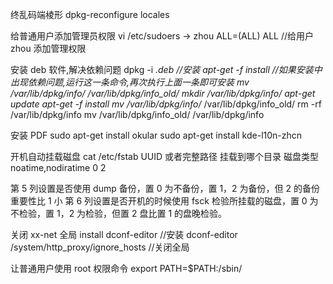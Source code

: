 终乱码端棱形
dpkg-reconfigure locales

给普通用户添加管理员权限
vi /etc/sudoers
-> zhou ALL=(ALL) ALL //给用户 zhou 添加管理权限

安装 deb 软件,解决依赖问题
dpkg -i _.deb //安装
apt-get -f install //如果安装中出现依赖问题,运行这一条命令,再次执行上面一条即可安装
mv /var/lib/dpkg/info/ /var/lib/dpkg/info_old/
mkdir /var/lib/dpkg/info/
apt-get update
apt-get -f install
mv /var/lib/dpkg/info/_ /var/lib/dpkg/info_old/
rm -rf /var/lib/dpkg/info
mv /var/lib/dpkg/info_old/ /var/lib/dpkg/info

安装 PDF
sudo apt-get install okular
sudo apt-get install kde-l10n-zhcn

开机自动挂载磁盘
cat /etc/fstab
UUID 或者完整路径 挂载到哪个目录 磁盘类型 noatime,nodiratime 0 2

第 5 列设置是否使用 dump 备份，置 0 为不备份，置 1，2 为备份，但 2 的备份重要性比 1 小
第 6 列设置是否开机的时候使用 fsck 检验所挂载的磁盘，置 0 为不检验，置 1，2 为检验，但置 2 盘比置 1 的盘晚检验。

关闭 xx-net 全局
install dconf-editor //安装
dconf-editor /system/http_proxy/ignore_hosts //关闭全局

让普通用户使用 root 权限命令
export PATH=$PATH:/sbin/
